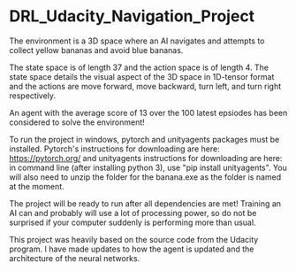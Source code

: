 # DRL_Udacity_Navigation_Project
The environment is a 3D space where an AI navigates and attempts to collect yellow bananas and avoid blue bananas.

The state space is of length 37 and the action space is of length 4. The state space details the visual aspect of the 3D space in 1D-tensor format and the actions are move forward, move backward, turn left, and turn right respectively.

An agent with the average score of 13 over the 100 latest epsiodes has been considered to solve the environment!

To run the project in windows, pytorch and unityagents packages must be installed. Pytorch's instructions for downloading are here: https://pytorch.org/ and unityagents instructions for downloading are here: in command line (after installing python 3), use "pip install unityagents". You will also need to unzip the folder for the banana.exe as the folder is named at the moment.

The project will be ready to run after all dependencies are met! Training an AI can and probably will use a lot of processing power, so do not be surprised if your computer suddenly is performing more than usual.

This project was heavily based on the source code from the Udacity program. I have made updates to how the agent is updated and the architecture of the neural networks.
